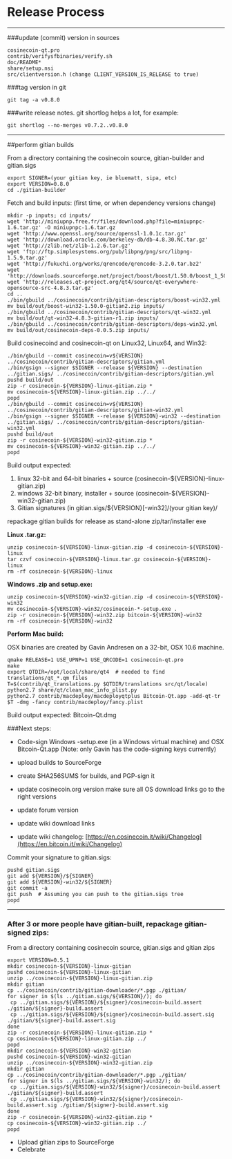 Release Process
====================

* * *

###update (commit) version in sources


	cosinecoin-qt.pro
	contrib/verifysfbinaries/verify.sh
	doc/README*
	share/setup.nsi
	src/clientversion.h (change CLIENT_VERSION_IS_RELEASE to true)

###tag version in git

	git tag -a v0.8.0

###write release notes. git shortlog helps a lot, for example:

	git shortlog --no-merges v0.7.2..v0.8.0

* * *

##perform gitian builds

 From a directory containing the cosinecoin source, gitian-builder and gitian.sigs
  
	export SIGNER=(your gitian key, ie bluematt, sipa, etc)
	export VERSION=0.8.0
	cd ./gitian-builder

 Fetch and build inputs: (first time, or when dependency versions change)

	mkdir -p inputs; cd inputs/
	wget 'http://miniupnp.free.fr/files/download.php?file=miniupnpc-1.6.tar.gz' -O miniupnpc-1.6.tar.gz
	wget 'http://www.openssl.org/source/openssl-1.0.1c.tar.gz'
	wget 'http://download.oracle.com/berkeley-db/db-4.8.30.NC.tar.gz'
	wget 'http://zlib.net/zlib-1.2.6.tar.gz'
	wget 'ftp://ftp.simplesystems.org/pub/libpng/png/src/libpng-1.5.9.tar.gz'
	wget 'http://fukuchi.org/works/qrencode/qrencode-3.2.0.tar.bz2'
	wget 'http://downloads.sourceforge.net/project/boost/boost/1.50.0/boost_1_50_0.tar.bz2'
	wget 'http://releases.qt-project.org/qt4/source/qt-everywhere-opensource-src-4.8.3.tar.gz'
	cd ..
	./bin/gbuild ../cosinecoin/contrib/gitian-descriptors/boost-win32.yml
	mv build/out/boost-win32-1.50.0-gitian2.zip inputs/
	./bin/gbuild ../cosinecoin/contrib/gitian-descriptors/qt-win32.yml
	mv build/out/qt-win32-4.8.3-gitian-r1.zip inputs/
	./bin/gbuild ../cosinecoin/contrib/gitian-descriptors/deps-win32.yml
	mv build/out/cosinecoin-deps-0.0.5.zip inputs/

 Build cosinecoind and cosinecoin-qt on Linux32, Linux64, and Win32:
  
	./bin/gbuild --commit cosinecoin=v${VERSION} ../cosinecoin/contrib/gitian-descriptors/gitian.yml
	./bin/gsign --signer $SIGNER --release ${VERSION} --destination ../gitian.sigs/ ../cosinecoin/contrib/gitian-descriptors/gitian.yml
	pushd build/out
	zip -r cosinecoin-${VERSION}-linux-gitian.zip *
	mv cosinecoin-${VERSION}-linux-gitian.zip ../../
	popd
	./bin/gbuild --commit cosinecoin=v${VERSION} ../cosinecoin/contrib/gitian-descriptors/gitian-win32.yml
	./bin/gsign --signer $SIGNER --release ${VERSION}-win32 --destination ../gitian.sigs/ ../cosinecoin/contrib/gitian-descriptors/gitian-win32.yml
	pushd build/out
	zip -r cosinecoin-${VERSION}-win32-gitian.zip *
	mv cosinecoin-${VERSION}-win32-gitian.zip ../../
	popd

  Build output expected:

  1. linux 32-bit and 64-bit binaries + source (cosinecoin-${VERSION}-linux-gitian.zip)
  2. windows 32-bit binary, installer + source (cosinecoin-${VERSION}-win32-gitian.zip)
  3. Gitian signatures (in gitian.sigs/${VERSION}[-win32]/(your gitian key)/

repackage gitian builds for release as stand-alone zip/tar/installer exe

**Linux .tar.gz:**

	unzip cosinecoin-${VERSION}-linux-gitian.zip -d cosinecoin-${VERSION}-linux
	tar czvf cosinecoin-${VERSION}-linux.tar.gz cosinecoin-${VERSION}-linux
	rm -rf cosinecoin-${VERSION}-linux

**Windows .zip and setup.exe:**

	unzip cosinecoin-${VERSION}-win32-gitian.zip -d cosinecoin-${VERSION}-win32
	mv cosinecoin-${VERSION}-win32/cosinecoin-*-setup.exe .
	zip -r cosinecoin-${VERSION}-win32.zip bitcoin-${VERSION}-win32
	rm -rf cosinecoin-${VERSION}-win32

**Perform Mac build:**

  OSX binaries are created by Gavin Andresen on a 32-bit, OSX 10.6 machine.

	qmake RELEASE=1 USE_UPNP=1 USE_QRCODE=1 cosinecoin-qt.pro
	make
	export QTDIR=/opt/local/share/qt4  # needed to find translations/qt_*.qm files
	T=$(contrib/qt_translations.py $QTDIR/translations src/qt/locale)
	python2.7 share/qt/clean_mac_info_plist.py
	python2.7 contrib/macdeploy/macdeployqtplus Bitcoin-Qt.app -add-qt-tr $T -dmg -fancy contrib/macdeploy/fancy.plist

 Build output expected: Bitcoin-Qt.dmg

###Next steps:

* Code-sign Windows -setup.exe (in a Windows virtual machine) and
  OSX Bitcoin-Qt.app (Note: only Gavin has the code-signing keys currently)

* upload builds to SourceForge

* create SHA256SUMS for builds, and PGP-sign it

* update cosinecoin.org version
  make sure all OS download links go to the right versions

* update forum version

* update wiki download links

* update wiki changelog: [https://en.cosinecoin.it/wiki/Changelog](https://en.bitcoin.it/wiki/Changelog)

Commit your signature to gitian.sigs:

	pushd gitian.sigs
	git add ${VERSION}/${SIGNER}
	git add ${VERSION}-win32/${SIGNER}
	git commit -a
	git push  # Assuming you can push to the gitian.sigs tree
	popd

-------------------------------------------------------------------------

### After 3 or more people have gitian-built, repackage gitian-signed zips:

From a directory containing cosinecoin source, gitian.sigs and gitian zips

	export VERSION=0.5.1
	mkdir cosinecoin-${VERSION}-linux-gitian
	pushd cosinecoin-${VERSION}-linux-gitian
	unzip ../cosinecoin-${VERSION}-linux-gitian.zip
	mkdir gitian
	cp ../cosinecoin/contrib/gitian-downloader/*.pgp ./gitian/
	for signer in $(ls ../gitian.sigs/${VERSION}/); do
	 cp ../gitian.sigs/${VERSION}/${signer}/cosinecoin-build.assert ./gitian/${signer}-build.assert
	 cp ../gitian.sigs/${VERSION}/${signer}/cosinecoin-build.assert.sig ./gitian/${signer}-build.assert.sig
	done
	zip -r cosinecoin-${VERSION}-linux-gitian.zip *
	cp cosinecoin-${VERSION}-linux-gitian.zip ../
	popd
	mkdir cosinecoin-${VERSION}-win32-gitian
	pushd cosinecoin-${VERSION}-win32-gitian
	unzip ../cosinecoin-${VERSION}-win32-gitian.zip
	mkdir gitian
	cp ../cosinecoin/contrib/gitian-downloader/*.pgp ./gitian/
	for signer in $(ls ../gitian.sigs/${VERSION}-win32/); do
	 cp ../gitian.sigs/${VERSION}-win32/${signer}/cosinecoin-build.assert ./gitian/${signer}-build.assert
	 cp ../gitian.sigs/${VERSION}-win32/${signer}/cosinecoin-build.assert.sig ./gitian/${signer}-build.assert.sig
	done
	zip -r cosinecoin-${VERSION}-win32-gitian.zip *
	cp cosinecoin-${VERSION}-win32-gitian.zip ../
	popd

- Upload gitian zips to SourceForge
- Celebrate 
